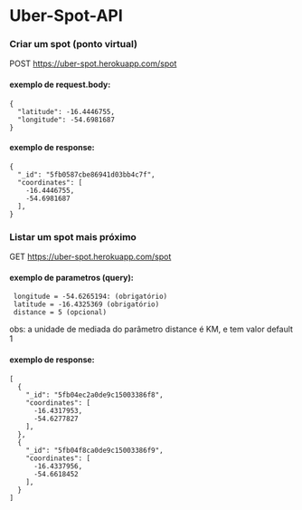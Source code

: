 # Uber-Spot-API


### Criar um spot (ponto virtual)

POST https://uber-spot.herokuapp.com/spot

#### exemplo de request.body: 

    {
      "latitude": -16.4446755,
      "longitude": -54.6981687
    }
    
#### exemplo de response: 

    {
      "_id": "5fb0587cbe86941d03bb4c7f",
      "coordinates": [
        -16.4446755,
        -54.6981687
      ],
    }
    
### Listar um spot mais próximo

GET https://uber-spot.herokuapp.com/spot

#### exemplo de parametros (query): 

     longitude = -54.6265194: (obrigatório)
     latitude = -16.4325369 (obrigatório)
     distance = 5 (opcional)
     
obs: a unidade de mediada do parâmetro distance é KM, e tem valor default 1
    
#### exemplo de response: 

    [
      {
        "_id": "5fb04ec2a0de9c15003386f8",
        "coordinates": [
          -16.4317953,
          -54.6277827
        ],
      },
      {
        "_id": "5fb04f8ca0de9c15003386f9",
        "coordinates": [
          -16.4337956,
          -54.6618452
        ],
      }
    ]

